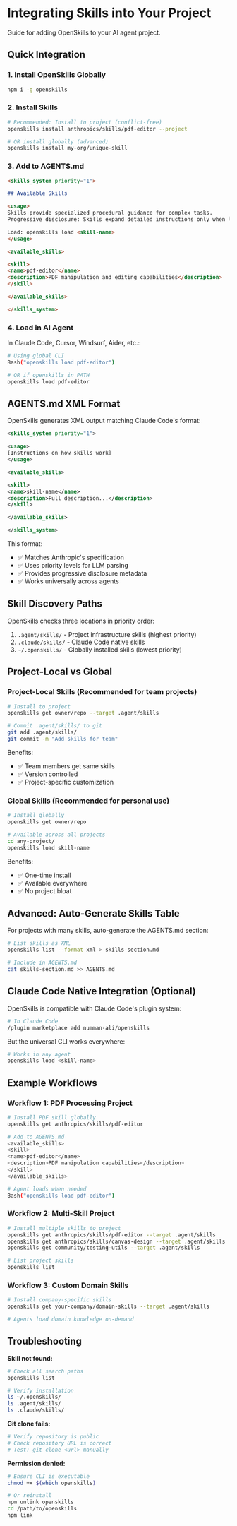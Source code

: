 # Integrating Skills into Your Project

Guide for adding OpenSkills to your AI agent project.

## Quick Integration

### 1. Install OpenSkills Globally

```bash
npm i -g openskills
```

### 2. Install Skills

```bash
# Recommended: Install to project (conflict-free)
openskills install anthropics/skills/pdf-editor --project

# OR install globally (advanced)
openskills install my-org/unique-skill
```

### 3. Add to AGENTS.md

```markdown
<skills_system priority="1">

## Available Skills

<usage>
Skills provide specialized procedural guidance for complex tasks.
Progressive disclosure: Skills expand detailed instructions only when loaded.

Load: openskills load <skill-name>
</usage>

<available_skills>

<skill>
<name>pdf-editor</name>
<description>PDF manipulation and editing capabilities</description>
</skill>

</available_skills>

</skills_system>
```

### 4. Load in AI Agent

In Claude Code, Cursor, Windsurf, Aider, etc.:

```bash
# Using global CLI
Bash("openskills load pdf-editor")

# OR if openskills in PATH
openskills load pdf-editor
```

## AGENTS.md XML Format

OpenSkills generates XML output matching Claude Code's format:

```xml
<skills_system priority="1">

<usage>
[Instructions on how skills work]
</usage>

<available_skills>

<skill>
<name>skill-name</name>
<description>Full description...</description>
</skill>

</available_skills>

</skills_system>
```

This format:
- ✅ Matches Anthropic's specification
- ✅ Uses priority levels for LLM parsing
- ✅ Provides progressive disclosure metadata
- ✅ Works universally across agents

## Skill Discovery Paths

OpenSkills checks three locations in priority order:

1. `.agent/skills/` - Project infrastructure skills (highest priority)
2. `.claude/skills/` - Claude Code native skills
3. `~/.openskills/` - Globally installed skills (lowest priority)

## Project-Local vs Global

### Project-Local Skills (Recommended for team projects)

```bash
# Install to project
openskills get owner/repo --target .agent/skills

# Commit .agent/skills/ to git
git add .agent/skills/
git commit -m "Add skills for team"
```

Benefits:
- ✅ Team members get same skills
- ✅ Version controlled
- ✅ Project-specific customization

### Global Skills (Recommended for personal use)

```bash
# Install globally
openskills get owner/repo

# Available across all projects
cd any-project/
openskills load skill-name
```

Benefits:
- ✅ One-time install
- ✅ Available everywhere
- ✅ No project bloat

## Advanced: Auto-Generate Skills Table

For projects with many skills, auto-generate the AGENTS.md section:

```bash
# List skills as XML
openskills list --format xml > skills-section.md

# Include in AGENTS.md
cat skills-section.md >> AGENTS.md
```

## Claude Code Native Integration (Optional)

OpenSkills is compatible with Claude Code's plugin system:

```bash
# In Claude Code
/plugin marketplace add numman-ali/openskills
```

But the universal CLI works everywhere:

```bash
# Works in any agent
openskills load <skill-name>
```

## Example Workflows

### Workflow 1: PDF Processing Project

```bash
# Install PDF skill globally
openskills get anthropics/skills/pdf-editor

# Add to AGENTS.md
<available_skills>
<skill>
<name>pdf-editor</name>
<description>PDF manipulation capabilities</description>
</skill>
</available_skills>

# Agent loads when needed
Bash("openskills load pdf-editor")
```

### Workflow 2: Multi-Skill Project

```bash
# Install multiple skills to project
openskills get anthropics/skills/pdf-editor --target .agent/skills
openskills get anthropics/skills/canvas-design --target .agent/skills
openskills get community/testing-utils --target .agent/skills

# List project skills
openskills list
```

### Workflow 3: Custom Domain Skills

```bash
# Install company-specific skills
openskills get your-company/domain-skills --target .agent/skills

# Agents load domain knowledge on-demand
```

## Troubleshooting

**Skill not found:**
```bash
# Check all search paths
openskills list

# Verify installation
ls ~/.openskills/
ls .agent/skills/
ls .claude/skills/
```

**Git clone fails:**
```bash
# Verify repository is public
# Check repository URL is correct
# Test: git clone <url> manually
```

**Permission denied:**
```bash
# Ensure CLI is executable
chmod +x $(which openskills)

# Or reinstall
npm unlink openskills
cd /path/to/openskills
npm link
```
